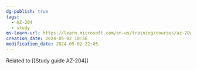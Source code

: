 ```yaml
---
dg-publish: true
tags:
  - AZ-204
  - study
ms-learn-url: https://learn.microsoft.com/en-us/training/courses/az-204t00
creation_date: 2024-05-02 10:56
modification_date: 2024-05-02 22:05
---
```

Related to [[Study guide AZ-204]]



